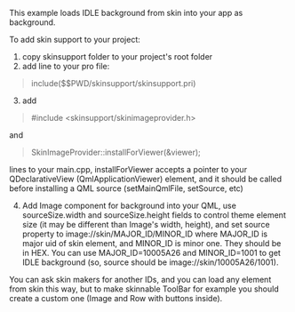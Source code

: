 This example loads IDLE background from skin into your app as background.

To add skin support to your project:

1. copy skinsupport folder to your project's root folder
2. add line to your pro file:
>include($$PWD/skinsupport/skinsupport.pri)

3. add 
>&#35;include &lt;skinsupport/skinimageprovider.h&gt;

and
>SkinImageProvider::installForViewer(&viewer);

lines to your main.cpp, installForViewer accepts a pointer to your QDeclarativeView (QmlApplicationViewer) element, and it should be called before installing a QML source (setMainQmlFile, setSource, etc)

4. Add Image component for background into your QML, use sourceSize.width and sourceSize.height fields to control theme element size (it may be different than Image's width, height), and set source property to image://skin/MAJOR_ID/MINOR_ID where MAJOR_ID is major uid of skin element, and MINOR_ID is minor one. They should be in HEX. You can use MAJOR_ID=10005A26 and MINOR_ID=1001 to get IDLE background (so, source should be image://skin/10005A26/1001).

You can ask skin makers for another IDs, and you can load any element from skin this way, but to make skinnable ToolBar for example you should create a custom one (Image and Row with buttons inside).
